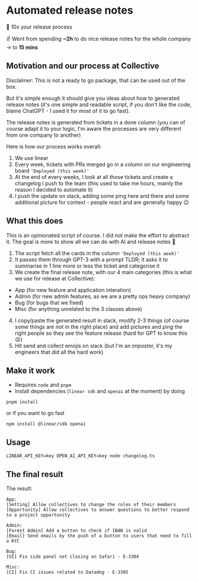 # Automated release notes

🚀 10x your release process

✌️ Went from spending **~2h** to do nice release notes for the whole company -> to **15 mins**

## Motivation and our process at Collective

Disclaimer: This is not a ready to go package, that can be used out of the box.

But it's simple enough it should give you ideas about how to generated release notes (it's one simple and readable script, 
if you don't like the code, blame ChatGPT - I used it for most of it to go fast).

The release notes is generated from tickets in a done column (you can of course adapt it to your logic, I'm aware the 
processes are very different from one company to another)

Here is how our process works overall:

1. We use linear
2. Every week, tickets with PRs merged go in a column on our engineering board `'Deployed (this week)'`
3. At the end of every weeks, I look at all those tickets and create a changelog I push to the team (this used to take 
me hours, mainly the reason I decided to automate it)
4. I push the update on slack, adding some ping here and there and some additional picture for context - people react 
and are generally happy 😉

## What this does

This is an opinionated script of course. I did not make the effort to abstract it. The goal is more to show all we can
do with AI and release notes 🤩

1. The script fetch all the cards in the column `'Deployed (this week)'`
2. It passes them through GPT-3 with a prompt TLDR; it asks it to summarise in 1 line more or less the ticket and categorise it
3. We create the final release note, with our 4 main categories (this is what we use for release at Collective):

- App (for new feature and application interation)
- Admin (for new admin features, as we are a pretty ops heavy company)
- Bug (for bugs that we fixed)
- Misc (for anything unrelated to the 3 classes above)

4. I copy/paste the generated result in slack, modify 2-3 things (of course some things are not in the right place) and 
add pictures and ping the right people so they see the feature release (hard for GPT to know this 😜)
5. Hit send and collect emojis on slack (but I'm an imposter, it's my engineers that did all the hard work)

## Make it work

- Requires `node` and `pnpm` 
- Install dependencies (`linear sdk` and `openai` at the moment) by doing

```
pnpm install
```

or if you want to go fast

```
npm install @linear/sdk openai
```

## Usage

```
LINEAR_API_KEY=key OPEN_AI_API_KEY=key node changelog.ts
```

## The final result

The result:

```
App:
[Setting] Allow collectives to change the roles of their members
[Opportunity] Allow collectives to answer questions to better respond to a project opportunity  
 
Admin:
[Forest Admin] Add a button to check if IBAN is valid
[Email] Send emails by the push of a button to users that need to fill a KYC 

Bug:
[UI] Fix side panel not closing on Safari - E-3304

Misc:
[CI] Fix CI issues related to Datadog - E-3305
```
